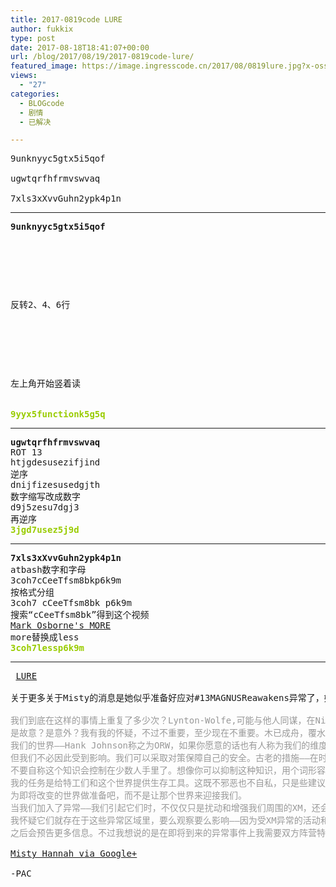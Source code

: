 ```yaml
---
title: 2017-0819code LURE
author: fukkix
type: post
date: 2017-08-18T18:41:07+00:00
url: /blog/2017/08/19/2017-0819code-lure/
featured_image: https://image.ingresscode.cn/2017/08/0819lure.jpg?x-oss-process=image/resize,m_fill,w_700,h_220
views:
  - "27"
categories:
  - BLOGcode
  - 剧情
  - 已解决

---
```

<pre>9unknyyc5gtx5i5qof

ugwtqrfhfrmvswvaq

7xls3xXvvGuhn2ypk4p1n
<!--more--></pre>

* * *

<pre><strong>9unknyyc5gtx5i5qof</strong>



<table border="0" cellpading="0" cellspacing="0"   >
  
  	
  
</table>

反转2、4、6行



<table border="0" cellpading="0" cellspacing="0"   >
  
  	
  
</table>

左上角开始竖着读


<span style="color: #99cc00;"><strong>9yyx5functionk5g5q</strong></span></pre>

* * *

<pre><strong>ugwtqrfhfrmvswvaq</strong>
ROT 13
htjgdesusezifjind
逆序
dnijfizesusedgjth
数字缩写改成数字
d9j5zesu7dgj3
再逆序
<span style="color: #99cc00;"><strong>3jgd7usez5j9d</strong></span></pre>

* * *

<pre><strong>7xls3xXvvGuhn2ypk4p1n
</strong>atbash数字和字母
3coh7cCeeTfsm8bkp6k9m
按格式分组
3coh7 cCeeTfsm8bk p6k9m
搜索“cCeeTfsm8bk”得到这个视频
<a href="https://www.youtube.com/watch?v=cCeeTfsm8bk">Mark Osborne's MORE</a>
more替换成less<strong>
<span style="color: #99cc00;">3coh7lessp6k9m</span></strong></pre>

* * *

<pre> <a href="http://investigate.ingress.com/2017/08/19/lure/">LURE

</a>关于更多关于Misty的消息是她似乎准备好应对#13MAGNUSReawakens异常了，她究竟要做什么？

<span style="color: #999999;">我们到底在这样的事情上重复了多少次？Lynton-Wolfe,可能与他人同谋，在Niantic打开了一个潘多拉盒。</span>
<span style="color: #999999;">是故意？是意外？我有我的怀疑，不过不重要，至少现在不重要。木已成舟，覆水难收。</span>
<span style="color: #999999;">我们的世界——Hank Johnson称之为ORW，如果你愿意的话也有人称为我们的维度节点——已经改变了，我们只得在这个结果下继续生活。</span>
<span style="color: #999999;">但我们不必因此受到影响。我们可以采取对策保障自己的安全。古老的措施——在时间的迷雾中被遗忘的一些东西——被归为禁忌的知识——被史书篡改的记载。但他们知道。他们把它藏在魔术师和远见者仍能知晓的地方。</span>
<span style="color: #999999;">不要自称这个知识会控制在少数人手里了。想像你可以抑制这种知识，用个词形容就像“魔力思维”，我也清楚我的魔力。</span>
<span style="color: #999999;">我的任务是给特工们和这个世界提供生存工具。这既不邪恶也不自私，只是些建议。But hey，I get the optics.</span>
<span style="color: #999999;">为即将改变的世界做准备吧，而不是让那个世界来迎接我们。</span>
<span style="color: #999999;">当我们加入了异常——我们引起它们时，不仅仅只是扰动和增强我们周围的XM，还会反过来影响到其他维度节点。我相信外星势力也注意到了这点。</span>
<span style="color: #999999;">我怀疑它们就存在于这些异常区域里，要么观察要么影响——因为受XM异常的活动和能量吸引着。</span>
<span style="color: #999999;">之后会预告更多信息。不过我想说的是在即将到来的异常事件上我需要双方阵营特工们的协助……两个阵营都会遇到一个非凡的良机，一个只能存于现在的……被五年前的事件剥皮拆骨分离的世界边界。</span>

<a href="https://plus.google.com/+MistyHannah/posts/c7jroAc6qdr">Misty Hannah via Google+</a>

-PAC</pre>